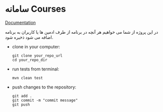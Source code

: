 # سامانه Courses 
[Documentation](https://docs.google.com/document/d/1pE2PqIAwha1YQk13pP6KJ27zEJPt4VJAlMoNKAJKDus/edit?usp=sharing)

در این پروژه از شما می خواهیم هر آنچه در برنامه از طرف ادمین ها یا کاربران به برنامه اضافه می شود ذخیره شود.
<ul>
<li>
clone in your computer: 

```
git clone your_repo_url
cd your_repo_dir
```
</li>

<li>
run tests from terminal:

```
mvn clean test
```
</li>

<li>
push changes to the repository:

```
git add . 
git commit -m "commit message"
git push
```
</li>
</ul>
